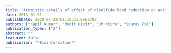 ```yaml
---
title: "Atomistic details of effect of disulfide bond reduction on active site of Phytase B from Aspergillus niger: A MD Study"
date: 2013-01-01
publishDate: 2020-07-22T01:16:21.066670Z
authors: ["Kapil Kumar", "Mudit Dixit", "JM Khire", "Sourav Pal"]
publication_types: ["2"]
abstract: ""
featured: false
publication: "*Bioinformation*"
---
```


